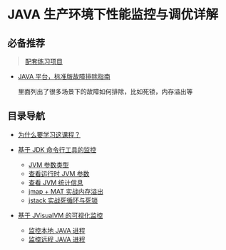 # JAVA 生产环境下性能监控与调优详解

## 必备推荐
> [配套练习项目](https://github.com/zq99299/monitor-tuning.git)

- [JAVA 平台，标准版故障排除指南](https://docs.oracle.com/javase/8/docs/technotes/guides/troubleshoot/index.html)

  里面列出了很多场景下的故障如何排除，比如死锁，内存溢出等

## 目录导航

- [为什么要学习这课程？](./00.md)
- [基于 JDK 命令行工具的监控](./01/)

  - [JVM 参数类型](./01/01.md)
  - [查看运行时 JVM 参数](./01/02.md)
  - [查看 JVM 统计信息](./01/03.md)
  - [jmap + MAT 实战内存溢出](./01/04.md)
  - [jstack 实战死循环与死锁](./01/05.md)
- [基于 JVisualVM 的可视化监控](./02/)
  - [监控本地 JAVA 进程](./02/01.md)
  - [监控远程 JAVA 进程](./02/02.md)
